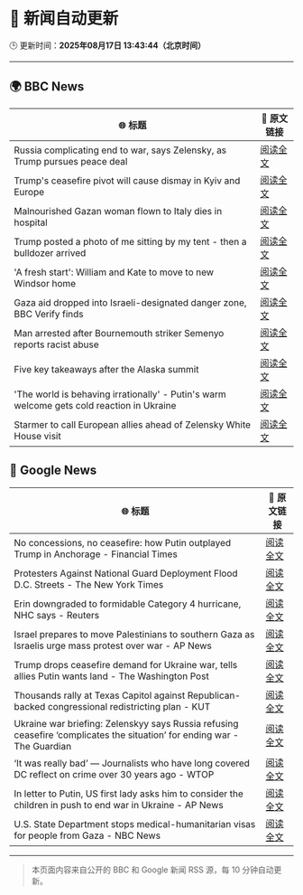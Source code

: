 # 🧠 新闻自动更新

🕒 更新时间：**2025年08月17日 13:43:44（北京时间）**

---

## 🌍 BBC News

| 🌐 标题 | 🔗 原文链接 |
|--------|-------------|
| Russia complicating end to war, says Zelensky, as Trump pursues peace deal | [阅读全文](https://www.bbc.com/news/articles/c04rv2p3936o?at_medium=RSS&at_campaign=rss) |
| Trump's ceasefire pivot will cause dismay in Kyiv and Europe | [阅读全文](https://www.bbc.com/news/articles/clyvd2jpy1no?at_medium=RSS&at_campaign=rss) |
| Malnourished Gazan woman flown to Italy dies in hospital | [阅读全文](https://www.bbc.com/news/articles/ce87n455dvxo?at_medium=RSS&at_campaign=rss) |
| Trump posted a photo of me sitting by my tent - then a bulldozer arrived | [阅读全文](https://www.bbc.com/news/articles/cx2x39d2jxvo?at_medium=RSS&at_campaign=rss) |
| 'A fresh start': William and Kate to move to new Windsor home | [阅读全文](https://www.bbc.com/news/articles/cpwyk1v0p8yo?at_medium=RSS&at_campaign=rss) |
| Gaza aid dropped into Israeli-designated danger zone, BBC Verify finds | [阅读全文](https://www.bbc.com/news/videos/cn851l607djo?at_medium=RSS&at_campaign=rss) |
| Man arrested after Bournemouth striker Semenyo reports racist abuse | [阅读全文](https://www.bbc.com/news/articles/cm218l7jm5xo?at_medium=RSS&at_campaign=rss) |
| Five key takeaways after the Alaska summit | [阅读全文](https://www.bbc.com/news/articles/c4gj9er0x0zo?at_medium=RSS&at_campaign=rss) |
| 'The world is behaving irrationally' - Putin's warm welcome gets cold reaction in Ukraine | [阅读全文](https://www.bbc.com/news/articles/ckg4mj4011lo?at_medium=RSS&at_campaign=rss) |
| Starmer to call European allies ahead of Zelensky White House visit | [阅读全文](https://www.bbc.com/news/articles/c78mve9209ro?at_medium=RSS&at_campaign=rss) |

## 📰 Google News

| 🌐 标题 | 🔗 原文链接 |
|--------|-------------|
| No concessions, no ceasefire: how Putin outplayed Trump in Anchorage - Financial Times | [阅读全文](https://news.google.com/rss/articles/CBMicEFVX3lxTE14Y09IUjl1V2xVUGo2d21jYWJicHhUYzRLVExKYmhrc2wxUnhmakpkQURlNnlicnNGM3hBXzNUQVg2QU13Yzdra1VtR3NMYVlHSHRHaXlBVmxvYW11cUlQRWdKTjllQTg5MWFRakpCUmQ?oc=5) |
| Protesters Against National Guard Deployment Flood D.C. Streets - The New York Times | [阅读全文](https://news.google.com/rss/articles/CBMikgFBVV95cUxOR0dkWkpjeEhLRlBMQkFPUlNwbGFULVVrTjdpbFU0WUlKYk5nZU9VbjJMYWpXLW9YQ1hOWFRjNDFqOFo3dDR2eFQzN3NodFhNRlVHejNJLUhBalBkdVlBbHlzaUNvRHZtWEZTX2V4RUVzYU84V0t1R1pPaGU4a19oY2EyOGdWM05ReXhTcjRDYkFTZw?oc=5) |
| Erin downgraded to formidable Category 4 hurricane, NHC says - Reuters | [阅读全文](https://news.google.com/rss/articles/CBMiswFBVV95cUxPSENHZHdLTDVGWkJxY2wwUE82Ukp0Ujh3OVJOOHIwTVdVcXlLbUN6azJfUUxLaUlBRE5fdHRqeXNCaTZMT0owcDNTaFpwMEVFYWZiWEFNMXVwWDI4eUlVWDNzQWxwa25EWTVfd2dsSnZSSWdTSHFCaTJaUG5neVhwOFN4dW1ldTJhemExWWNNc2QzdjNva3R2Uk9BTjhBS2lDLTRnSlpEajFXOWYxcFpjNktNQQ?oc=5) |
| Israel prepares to move Palestinians to southern Gaza as Israelis urge mass protest over war - AP News | [阅读全文](https://news.google.com/rss/articles/CBMimgFBVV95cUxPaUpLUWhvb2hDNGl4RWc3RDA3XzFaMXlXekY3WUdlMGFfVTRZSGNwVmpVblVNRW5nQmhVWnFBYjQ3d29ScjNfdGd2aWlJQ19BUVZ6MDhCamZrTV92aGIzMDh1WHNJTzNOak0wU0pUQVNsRy1tMnBGZG9fd0d3NkZkdWNXSERCbkNGc2JLT2VxT19oR282NzFIVmF3?oc=5) |
| Trump drops ceasefire demand for Ukraine war, tells allies Putin wants land - The Washington Post | [阅读全文](https://news.google.com/rss/articles/CBMikwFBVV95cUxNR2pjR0Q2QTNNMGNFX056N2VZYlBGTXZSNFNiSGo5THQtWkpsVThwMXpienhKRVVpVkZORW5YeXRzcnIzdFd3SWFBa3RRUWVCal9hVkszSTgzTzFlM2g2bHdaeDFwYjdPb3REcXg5TVU1bW9vT1dNd3VRU1lWcEVZamhjcnFRZ1I1UFpJZTNqbjFfUTA?oc=5) |
| Thousands rally at Texas Capitol against Republican-backed congressional redistricting plan - KUT | [阅读全文](https://news.google.com/rss/articles/CBMiqwFBVV95cUxOUjZwWkw5VHhVcGU0NDN1V1FPdWxXS1I3bUQ5T2RIdG1JQUNrOE5GOXZidjNPZ1VWUjEzWUFwdDZJcFVVcmpWODE4TTVDVUhGZC1IS3gxWDdVRlNqZExzWkxmWi1jZVBzZlBwOHNudVk3dlB4NVBhdEdFUW9MQWRISGRPd0phMklxeUYxQmRPcmYtd3J6SXlnQW1zemVheklHZ01oX3FDQzRVTEk?oc=5) |
| Ukraine war briefing: Zelenskyy says Russia refusing ceasefire ‘complicates the situation’ for ending war - The Guardian | [阅读全文](https://news.google.com/rss/articles/CBMi4gFBVV95cUxOdkNYRDRtY2lPNnhzNDNucWI0X1ZIREZuYW9UeUN6VmI1MlVrU1RqUWFYelJZcGZwa1NNOUxhSTF4eG85X3Zqb2d1Vmw2TXBVdUd4MjRoMUJBQUZNSTRUUWNlY2VmdWxjY3U5OU8xUExwZVVyZ0h2OVpFYmNnOEZlQy01eVVZSThESVZFR1JVMzBEdl9jMjlJSmtNUHY5TU5iel95QmRTdi04QWZod0E5ODNkWEhLWUpGS1BtWlU1dFBqUThPc2ZJNV94VjVfVVVjY0dLY2dSa2hBVlhxWWFIUmp3?oc=5) |
| ‘It was really bad’ — Journalists who have long covered DC reflect on crime over 30 years ago - WTOP | [阅读全文](https://news.google.com/rss/articles/CBMiugFBVV95cUxNVWo2ZmhFY3NERVcxbm44cEpSNUhNal9fX0JjLTlEQjJ6WDN6QWhtNzBIRUpnVmp0R1VCbEsyVUR3WDBJV1B3dTNic2VBOHpGdVFqUXNlN1RhU2hEYjVtTmpKUmh0UGdHWTBsaTB3QjlMZERoTzhZN2g5UzBtYzY2T0hEaHl4S0RLQ0k0NUZNTEJZWXJ4M3NPZmtXM3FmemVxQTlvdUZVajZydjd0MTI4U0RBWlVITTUwN2c?oc=5) |
| In letter to Putin, US first lady asks him to consider the children in push to end war in Ukraine - AP News | [阅读全文](https://news.google.com/rss/articles/CBMikAFBVV95cUxOakF5RTdiMnVjTGhTeFJtVVY4TndLSWdJdmhsX2l2RUVRN05OdXhMZ19HT2pjNTZLNzVUcXdXcjY0MElubnk5d2xDbzlLNWg1dnNnS21YelBMVnJwUzY2R01TblhVLWxpckxpdnBGZm5rU000YUpKTnlPZ3p6aEZCUER5cGktWjlYWFlibnBTSEI?oc=5) |
| U.S. State Department stops medical-humanitarian visas for people from Gaza - NBC News | [阅读全文](https://news.google.com/rss/articles/CBMiuAFBVV95cUxQODBCVGdESERuR2VmODVSTGM0Ni1tV0Y4NHVkVHhQTVBUSVZ1X04xb3ZiTXQwMGQtRDNJYl9SQlhvejEyeEEyUTk2LXVHMVVWSE05OWFzRzFCVnB5UGFPUC1MT0tnM05lU1ZHOHFUZ2VOQ0IzM3VraVppNkgtZUxFMGhpNG9SZ2ZZR1VKcXJpTHA2cWFHSmc5TTdNMXloX0otdENNY29ZNXBZNTItYlUxbGhaeGN1UUhT?oc=5) |

---
> 本页面内容来自公开的 BBC 和 Google 新闻 RSS 源，每 10 分钟自动更新。
